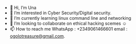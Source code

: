 - 👋 Hi, I’m Una
- 👀 I’m interested in Cyber Security/Digital security. 
- 🌱 I’m currently learning linux command line and networking
- 💞️ I’m looking to collaborate on ethical hacking scemes ☺️
- 📫 How to reach me WhatsApp : +2349061466601 email : ogolotreasure@gmail.com. 



<!---
UnaSauvage/UnaSauvage is a ✨ special ✨ repository because its `README.md` (this file) appears on your GitHub profile.
You can click the Preview link to take a look at your changes.
--->
